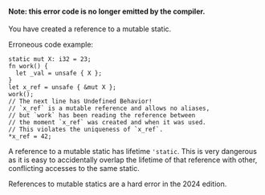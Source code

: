 #### Note: this error code is no longer emitted by the compiler.

You have created a reference to a mutable static.

Erroneous code example:

```
static mut X: i32 = 23;
fn work() {
  let _val = unsafe { X };
}
let x_ref = unsafe { &mut X };
work();
// The next line has Undefined Behavior!
// `x_ref` is a mutable reference and allows no aliases,
// but `work` has been reading the reference between
// the moment `x_ref` was created and when it was used.
// This violates the uniqueness of `x_ref`.
*x_ref = 42;
```

A reference to a mutable static has lifetime `'static`. This is very dangerous
as it is easy to accidentally overlap the lifetime of that reference with
other, conflicting accesses to the same static.

References to mutable statics are a hard error in the 2024 edition.
